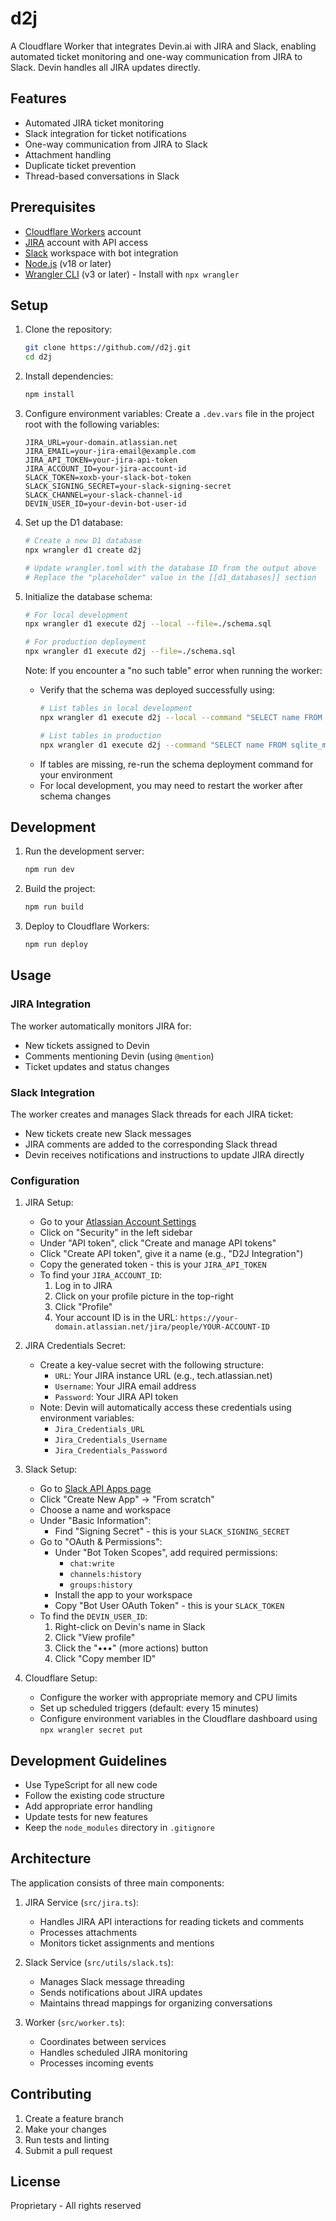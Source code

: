 # d2j

A Cloudflare Worker that integrates Devin.ai with JIRA and Slack, enabling automated ticket monitoring and one-way communication from JIRA to Slack. Devin handles all JIRA updates directly.

## Features

- Automated JIRA ticket monitoring
- Slack integration for ticket notifications
- One-way communication from JIRA to Slack
- Attachment handling
- Duplicate ticket prevention
- Thread-based conversations in Slack

## Prerequisites

- [Cloudflare Workers](https://workers.cloudflare.com/) account
- [JIRA](https://www.atlassian.com/software/jira) account with API access
- [Slack](https://slack.com/) workspace with bot integration
- [Node.js](https://nodejs.org/) (v18 or later)
- [Wrangler CLI](https://developers.cloudflare.com/workers/wrangler/) (v3 or later) - Install with `npx wrangler`

## Setup

1. Clone the repository:
   ```bash
   git clone https://github.com//d2j.git
   cd d2j
   ```

2. Install dependencies:
   ```bash
   npm install
   ```

3. Configure environment variables:
   Create a `.dev.vars` file in the project root with the following variables:
   ```env
   JIRA_URL=your-domain.atlassian.net
   JIRA_EMAIL=your-jira-email@example.com
   JIRA_API_TOKEN=your-jira-api-token
   JIRA_ACCOUNT_ID=your-jira-account-id
   SLACK_TOKEN=xoxb-your-slack-bot-token
   SLACK_SIGNING_SECRET=your-slack-signing-secret
   SLACK_CHANNEL=your-slack-channel-id
   DEVIN_USER_ID=your-devin-bot-user-id
   ```

4. Set up the D1 database:
   ```bash
   # Create a new D1 database
   npx wrangler d1 create d2j

   # Update wrangler.toml with the database ID from the output above
   # Replace the "placeholder" value in the [[d1_databases]] section
   ```

5. Initialize the database schema:
   ```bash
   # For local development
   npx wrangler d1 execute d2j --local --file=./schema.sql

   # For production deployment
   npx wrangler d1 execute d2j --file=./schema.sql
   ```

   Note: If you encounter a "no such table" error when running the worker:
   - Verify that the schema was deployed successfully using:
     ```bash
     # List tables in local development
     npx wrangler d1 execute d2j --local --command "SELECT name FROM sqlite_master WHERE type='table';"

     # List tables in production
     npx wrangler d1 execute d2j --command "SELECT name FROM sqlite_master WHERE type='table';"
     ```
   - If tables are missing, re-run the schema deployment command for your environment
   - For local development, you may need to restart the worker after schema changes

## Development

1. Run the development server:
   ```bash
   npm run dev
   ```

2. Build the project:
   ```bash
   npm run build
   ```

3. Deploy to Cloudflare Workers:
   ```bash
   npm run deploy
   ```

## Usage

### JIRA Integration

The worker automatically monitors JIRA for:
- New tickets assigned to Devin
- Comments mentioning Devin (using `@mention`)
- Ticket updates and status changes

### Slack Integration

The worker creates and manages Slack threads for each JIRA ticket:
- New tickets create new Slack messages
- JIRA comments are added to the corresponding Slack thread
- Devin receives notifications and instructions to update JIRA directly

### Configuration

1. JIRA Setup:
   - Go to your [Atlassian Account Settings](https://id.atlassian.com/manage/api-tokens)
   - Click on "Security" in the left sidebar
   - Under "API token", click "Create and manage API tokens"
   - Click "Create API token", give it a name (e.g., "D2J Integration")
   - Copy the generated token - this is your `JIRA_API_TOKEN`
   - To find your `JIRA_ACCOUNT_ID`:
     1. Log in to JIRA
     2. Click on your profile picture in the top-right
     3. Click "Profile"
     4. Your account ID is in the URL: `https://your-domain.atlassian.net/jira/people/YOUR-ACCOUNT-ID`

2. JIRA Credentials Secret:
   - Create a key-value secret with the following structure:
     - `URL`: Your JIRA instance URL (e.g., tech.atlassian.net)
     - `Username`: Your JIRA email address
     - `Password`: Your JIRA API token
   - Note: Devin will automatically access these credentials using environment variables:
     - `Jira_Credentials_URL`
     - `Jira_Credentials_Username`
     - `Jira_Credentials_Password`

3. Slack Setup:
   - Go to [Slack API Apps page](https://api.slack.com/apps)
   - Click "Create New App" → "From scratch"
   - Choose a name and workspace
   - Under "Basic Information":
     - Find "Signing Secret" - this is your `SLACK_SIGNING_SECRET`
   - Go to "OAuth & Permissions":
     - Under "Bot Token Scopes", add required permissions:
       - `chat:write`
       - `channels:history`
       - `groups:history`
     - Install the app to your workspace
     - Copy "Bot User OAuth Token" - this is your `SLACK_TOKEN`
   - To find the `DEVIN_USER_ID`:
     1. Right-click on Devin's name in Slack
     2. Click "View profile"
     3. Click the "•••" (more actions) button
     4. Click "Copy member ID"

4. Cloudflare Setup:
   - Configure the worker with appropriate memory and CPU limits
   - Set up scheduled triggers (default: every 15 minutes)
   - Configure environment variables in the Cloudflare dashboard using `npx wrangler secret put`

## Development Guidelines

- Use TypeScript for all new code
- Follow the existing code structure
- Add appropriate error handling
- Update tests for new features
- Keep the `node_modules` directory in `.gitignore`

## Architecture

The application consists of three main components:

1. JIRA Service (`src/jira.ts`):
   - Handles JIRA API interactions for reading tickets and comments
   - Processes attachments
   - Monitors ticket assignments and mentions

2. Slack Service (`src/utils/slack.ts`):
   - Manages Slack message threading
   - Sends notifications about JIRA updates
   - Maintains thread mappings for organizing conversations

3. Worker (`src/worker.ts`):
   - Coordinates between services
   - Handles scheduled JIRA monitoring
   - Processes incoming events

## Contributing

1. Create a feature branch
2. Make your changes
3. Run tests and linting
4. Submit a pull request

## License

Proprietary - All rights reserved
